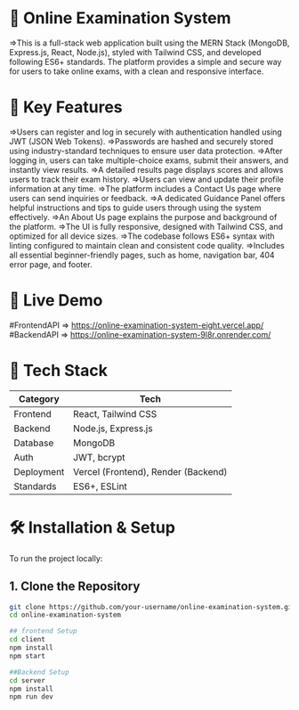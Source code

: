 # 📝 Online Examination System 
=>This is a full-stack web application built using the MERN Stack (MongoDB, Express.js, React, Node.js), styled with Tailwind CSS, and developed following ES6+ standards. The platform provides a simple and secure way for users to take online exams, with a clean and responsive interface.

#  📌  Key Features 
=>Users can register and log in securely with authentication handled using JWT (JSON Web Tokens).
=>Passwords are hashed and securely stored using industry-standard techniques to ensure user data protection. 
=>After logging in, users can take multiple-choice exams, submit their answers, and instantly view results.
=>A detailed results page displays scores and allows users to track their exam history.
=>Users can view and update their profile information at any time.
=>The platform includes a Contact Us page where users can send inquiries or feedback. 
=>A dedicated Guidance Panel offers helpful instructions and tips to guide users through using the system effectively.
=>An About Us page explains the purpose and background of the platform. 
=>The UI is fully responsive, designed with Tailwind CSS, and optimized for all device sizes. 
=>The codebase follows ES6+ syntax with linting configured to maintain clean and consistent code quality.
=>Includes all essential beginner-friendly pages, such as home, navigation bar, 404 error page, and footer.

# 🚀 Live Demo
#FrontendAPI => https://online-examination-system-eight.vercel.app/
#BackendAPI => https://online-examination-system-9l8r.onrender.com/

# 🧰 Tech Stack

| Category    | Tech                        |
|-------------|-----------------------------|
| Frontend    | React, Tailwind CSS         |
| Backend     | Node.js, Express.js         |
| Database    | MongoDB                     |
| Auth        | JWT, bcrypt                 |
| Deployment  | Vercel (Frontend), Render (Backend) |
| Standards   | ES6+, ESLint                |

# 🛠️ Installation & Setup

To run the project locally:

## 1. Clone the Repository

```bash
git clone https://github.com/your-username/online-examination-system.git
cd online-examination-system

## frontend Setup
cd client
npm install
npm start

##Backend Setup
cd server
npm install
npm run dev
